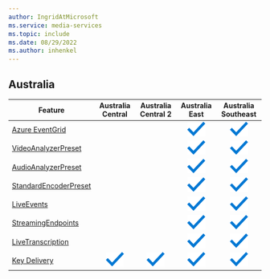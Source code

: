 ```yaml
---
author: IngridAtMicrosoft
ms.service: media-services
ms.topic: include
ms.date: 08/29/2022
ms.author: inhenkel
---
```


<!--Feature availability in region-->
## Australia

| Feature| Australia Central | Australia Central 2 | Australia East | Australia Southeast |
| --- | :---: | :---: | :---: | :---: |
| [Azure EventGrid](../monitoring/reacting-to-media-services-events.md) |  |  |![ general availability](../media/azure-clouds-regions/ga.svg) |![general availability](../media/azure-clouds-regions/ga.svg) |
| [VideoAnalyzerPreset](../analyze-video-audio-files-concept.md) |  |  |![general availability](../media/azure-clouds-regions/ga.svg) |![general availability](../media/azure-clouds-regions/ga.svg) |
| [AudioAnalyzerPreset](../analyze-video-audio-files-concept.md) |  |  |![general availability](../media/azure-clouds-regions/ga.svg) |![general availability](../media/azure-clouds-regions/ga.svg) |
| [StandardEncoderPreset](../encode-concept.md) |  |  |![general availability](../media/azure-clouds-regions/ga.svg) |![general availability](../media/azure-clouds-regions/ga.svg) |
| [LiveEvents](../stream-live-streaming-concept.md) |  |  |![general availability](../media/azure-clouds-regions/ga.svg) |![general availability](../media/azure-clouds-regions/ga.svg) |
| [StreamingEndpoints](../stream-streaming-endpoint-concept.md) |  |  |![general availability](../media/azure-clouds-regions/ga.svg) |![general availability](../media/azure-clouds-regions/ga.svg) |
| [LiveTranscription](../live-event-live-transcription-how-to.md) |   |  |![general availability](../media/azure-clouds-regions/ga.svg) |![general availability](../media/azure-clouds-regions/ga.svg) |
| [Key Delivery](../drm-content-protection-concept.md) | ![general](../media/azure-clouds-regions/ga.svg) | ![general](../media/azure-clouds-regions/ga.svg) |![general](../media/azure-clouds-regions/ga.svg) | ![general](../media/azure-clouds-regions/ga.svg) |